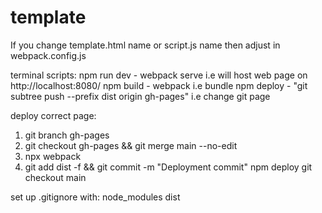 # template
If you change template.html name or script.js name then adjust in webpack.config.js

terminal scripts:
npm run dev - webpack serve i.e will host web page on http://localhost:8080/
npm build - webpack i.e bundle
npm deploy - "git subtree push --prefix dist origin gh-pages" i.e change git page

deploy correct page:
1) git branch gh-pages
2) git checkout gh-pages && git merge main --no-edit
3) npx webpack
4) git add dist -f && git commit -m "Deployment commit"
npm deploy
git checkout main

set up .gitignore with:
node_modules
dist
